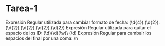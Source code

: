 # Tarea-1


Expresión Regular utilizada para cambiar formato de fecha:  (\d{4})\.(\d{2})\.(\d{2})\.(\d{2})\.(\d{2})\.(\d{2})
Expresión Regular utilizada para quitar el espacio de los ID: (\d)(\d)(\w)\ (\d)
Expresión Regular para cambair los espacios del final por una coma: \n

